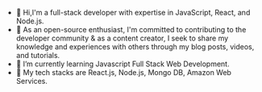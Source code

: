 - 👋 Hi,I'm a full-stack developer with expertise in JavaScript, React, and Node.js. 
- 👀 As an open-source enthusiast, I'm committed to contributing to the developer community & as a content creator, I seek to share my knowledge and experiences with others through my blog posts, videos, and tutorials.
- 🌱 I’m currently learning Javascript Full Stack Web Development.
- 💞️ My tech stacks are React.js, Node.js, Mongo DB, Amazon Web Services. 

<!---
bakkeshks/bakkeshks is a ✨ special ✨ repository because its `README.md` (this file) appears on your GitHub profile.
You can click the Preview link to take a look at your changes.
--->
